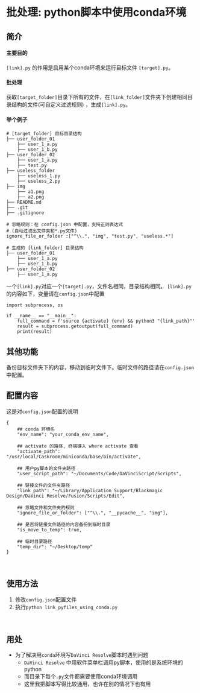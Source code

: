 # 批处理: python脚本中使用conda环境

## 简介
#### 主要目的
`[link].py` 的作用是启用某个conda环境来运行目标文件 `[target].py`。
<br>

#### 批处理
获取`[target_folder]`目录下所有的文件，在`[link_folder]`文件夹下创建相同目录结构的文件(可自定义过滤规则) ，生成`[link].py`。
<br>

#### 举个例子
```
# [target_folder] 目标目录结构
├── user_folder_01
    ├── user_1_a.py
    ├── user_1_b.py
├── user_folder_02
    ├── user_1_a.py
    ├── test.py
├── useless_folder
    ├── useless_1.py
    ├── useless_2.py
├── img
    ├── a1.png
    ├── a2.png
├── README.md
├── .git
├── .gitignore
```

```
# 忽略规则：在 config.json 中配置，支持正则表达式
# (自动过滤出文件夹和*.py文件)
ignore_file_or_folder :["^\\.", "img", "test.py", "useless.*"]
```

```
# 生成的 [link_folder] 目录结构
├── user_folder_01
    ├── user_1_a.py
    ├── user_1_b.py
├── user_folder_02
    ├── user_1_a.py
```

一个`[link].py`对应一个`[target].py`，文件名相同，目录结构相同。
`[link].py`的内容如下，变量请在`config.json`中配置
```
import subprocess, os

if __name__ == "__main__":
    full_command = f'source {activate} {env} && python3 "{link_path}"'
    result = subprocess.getoutput(full_command)
    print(result)
```

## 其他功能
备份目标文件夹下的内容，移动到临时文件下。临时文件的路径请在`config.json`中配置。

## 配置内容
这是对`config.json`配置的说明
```
{
    ## conda 环境名
    "env_name": "your_conda_env_name",

    ## activate 的路径, 终端键入 where activate 查看
    "activate_path": "/usr/local/Caskroom/miniconda/base/bin/activate",

    ## 用户py脚本的文件夹路径
    "user_script_path": "~/Documents/Code/DaVinciScript/Scripts",

    ## 链接文件的文件夹路径
    "link_path": "~/Library/Application Support/Blackmagic Design/DaVinci Resolve/Fusion/Scripts/Edit",

    ## 忽略文件和文件夹的规则
    "ignore_file_or_folder": ["^\\.", "__pycache__", "img"],

    ## 是否将链接文件路径的内容备份到临时目录
    "is_move_to_temp": true,

    ## 临时目录路径
    "temp_dir": "~/Desktop/temp"
}
```
<br>

## 使用方法
1. 修改`config.json`配置文件
2. 执行`python link_pyfiles_using_conda.py`
<br>

## 用处
- 为了解决用`conda`环境写`DaVinci Resolve`脚本时遇到问题
    - `DaVinci Resolve` 中用软件菜单栏调用py脚本，使用的是系统环境的python
    - 而目录下每个`.py`文件都需要使用conda环境调用
    - 这里我把脚本写得比较通用，也许在别的情况下也有用
